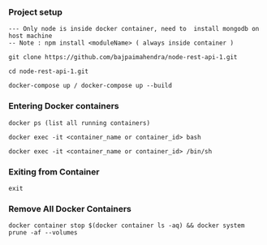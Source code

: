 ### Project setup

	--- Only node is inside docker container, need to  install mongodb on host machine
	-- Note : npm install <moduleName> ( always inside container )

	git clone https://github.com/bajpaimahendra/node-rest-api-1.git

	cd node-rest-api-1.git

	docker-compose up / docker-compose up --build


### Entering Docker containers

	docker ps (list all running containers)

	docker exec -it <container_name or container_id> bash

	docker exec -it <container_name or container_id> /bin/sh

### Exiting from Container
	exit

### Remove All Docker Containers

	docker container stop $(docker container ls -aq) && docker system prune -af --volumes



